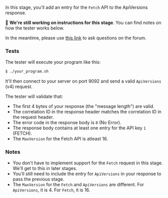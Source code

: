 In this stage, you'll add an entry for the `Fetch` API to the ApiVersions response.

🚧 **We're still working on instructions for this stage**. You can find notes on how the tester works below.

In the meantime, please use
[this link](https://forum.codecrafters.io/new-topic?category=Challenges&tags=challenge%3Akafka&title=Question+about+gs0%3A+Include+Fetch+in+ApiVersions&body=%3Cyour+question+here%3E)
to ask questions on the forum.

### Tests

The tester will execute your program like this:

```bash
$ ./your_program.sh
```

It'll then connect to your server on port 9092 and send a valid `ApiVersions` (v4) request.

The tester will validate that:

- The first 4 bytes of your response (the "message length") are valid.
- The correlation ID in the response header matches the correlation ID in the request header.
- The error code in the response body is `0` (No Error).
- The response body contains at least one entry for the API key `1` (FETCH).
- The `MaxVersion` for the Fetch API is atleast 16.

### Notes

- You don't have to implement support for the `Fetch` request in this stage. We'll get to this in later stages.
- You'll still need to include the entry for `ApiVersions` in your response to pass the previous stage.
- The `MaxVersion` for the `Fetch` and `ApiVersions` are different. For `ApiVersions`, it is 4. For `Fetch`, it is 16.
